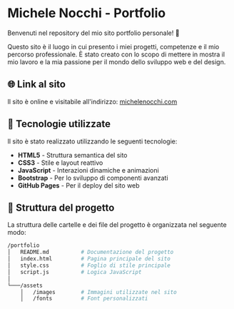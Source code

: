 # Michele Nocchi - Portfolio

Benvenuti nel repository del mio sito portfolio personale! 🎨

Questo sito è il luogo in cui presento i miei progetti, competenze e il mio percorso professionale. È stato creato con lo scopo di mettere in mostra il mio lavoro e la mia passione per il mondo dello sviluppo web e del design.

## 🌐 Link al sito
Il sito è online e visitabile all'indirizzo: [michelenocchi.com](https://www.michelenocchi.com)

## 🚀 Tecnologie utilizzate
Il sito è stato realizzato utilizzando le seguenti tecnologie:

- **HTML5** - Struttura semantica del sito
- **CSS3** - Stile e layout reattivo
- **JavaScript** - Interazioni dinamiche e animazioni
- **Bootstrap** - Per lo sviluppo di componenti avanzati
- **GitHub Pages** - Per il deploy del sito web

## 📂 Struttura del progetto
La struttura delle cartelle e dei file del progetto è organizzata nel seguente modo:

```bash
/portfolio
│   README.md          # Documentazione del progetto
│   index.html         # Pagina principale del sito
│   style.css          # Foglio di stile principale
│   script.js          # Logica JavaScript
│
└───/assets
    │   /images        # Immagini utilizzate nel sito
    │   /fonts         # Font personalizzati
